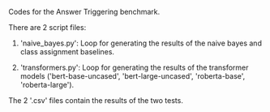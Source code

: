 Codes for the Answer Triggering benchmark.

There are 2 script files:

1. 'naive_bayes.py': Loop for generating the results of the naive bayes and class assignment baselines.

2. 'transformers.py': Loop for generating the results of the transformer models ('bert-base-uncased', 'bert-large-uncased', 'roberta-base', 'roberta-large').

The 2 '.csv' files contain the results of the two tests.
